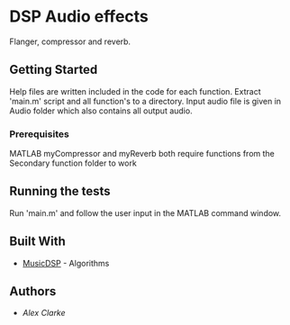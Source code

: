 # DSP Audio effects

Flanger, compressor and reverb.

## Getting Started

Help files are written included in the code for each function.
Extract 'main.m' script and all function's to a directory.
Input audio file is given in Audio folder which also contains all output audio.

### Prerequisites

MATLAB 
myCompressor and myReverb both require functions from the Secondary function folder to work

## Running the tests

Run 'main.m' and follow the user input in the MATLAB command window.

## Built With

* [MusicDSP](http://www.musicdsp.org/archive.php?classid=0) - Algorithms

## Authors

* *Alex Clarke*
